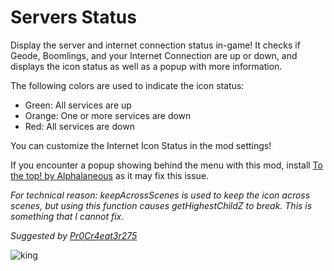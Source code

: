 # Servers Status
Display the server and internet connection status in-game! It checks if <cg>Geode</c>, <cg>Boomlings</c>, and your <cg>Internet Connection</c> are up or down, and displays the icon status as well as a popup with more information.

The following colors are used to indicate the icon status:
- <cg>Green: All services are up</c>
- <co>Orange: One or more services are down</c>
- <cr>Red: All services are down</c>

<cy>You can customize the Internet Icon Status in the mod settings!</cy>

<cr>If you encounter a popup showing behind the menu with this mod, install [To the top! by Alphalaneous](mod:alphalaneous.to_the_top) as it may fix this issue.</c>

<cr>*For technical reason: keepAcrossScenes is used to keep the icon across scenes, but using this function causes getHighestChildZ to break. This is something that I cannot fix.*</c>

*Suggested by [Pr0Cr4eat3r275](user:30972993)*

![king](arcticwoof.twitch_interactive/king.png)